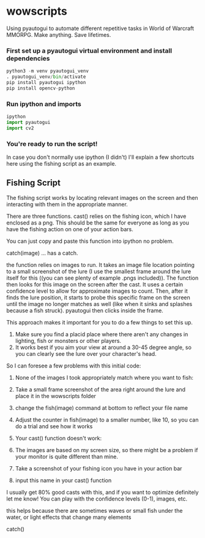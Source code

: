 # wowscripts
Using pyautogui to automate different repetitive tasks in World of Warcraft MMORPG. Make anything. Save lifetimes.

### First set up a pyautogui virtual environment and install dependencies

```python
python3 -m venv pyautogui_venv
. pyautogui_venv/bin/activate
pip install pyautogui ipython
pip install opencv-python

```
### Run ipython and imports

```python
ipython
import pyautogui
import cv2
```

### You're ready to run the script!
In case you don't normally use ipython (I didn't) I'll explain a few shortcuts here using the fishing script as an example.

## Fishing Script
The fishing script works by locating relevant images on the screen and then interacting with them in the appropriate manner. 

There are three functions. cast() relies on the fishing icon, which I have enclosed as a png. This should be the same for everyone as long as you have the fishing action on one of your action bars.

You can just copy and paste this function into ipython no problem.

catch(image) ... has a catch.

the function relies on images to run. It takes an image file location pointing to a small screenshot of the lure (I use the smallest frame around the lure itself for this ((you can see plenty of example .pngs included)). The function then looks for this image on the screen after the cast. It uses a certain confidence level to allow for approximate images to count. Then, after it finds the lure position, it starts to probe this specific frame on the screen until the image no longer matches as well (like when it sinks and splashes because a fish struck). pyautogui then clicks inside the frame. 

This approach makes it important for you to do a few things to set this up.
1. Make sure you find a placid place where there aren't any changes in lighting, fish or monsters or other players.
2. It works best if you aim your view at around a 30-45 degree angle, so you can clearly see the lure over your character's head.

So I can foresee a few problems with this initial code:

1. None of the images I took appropriately match where you want to fish: 
  1. Take a small frame screenshot of the area right around the lure and place it in the wowscripts folder
  2. change the fish(image) command at bottom to reflect your file name
  3. Adjust the counter in fish(image) to a smaller number, like 10, so you can do a trial and see how it works

2. Your cast() function doesn't work:
  1. The images are based on my screen size, so there might be a problem if your monitor is quite different than mine. 
  2. Take a screenshot of your fishing icon you have in your action bar
  3. input this name in your cast() function
  
I usually get 80% good casts with this, and if you want to optimize definitely let me know! You can play with the confidence levels (0-1), images, etc. 



this helps because there are sometimes waves or small fish under the water, or light effects that change many elements

catch()


